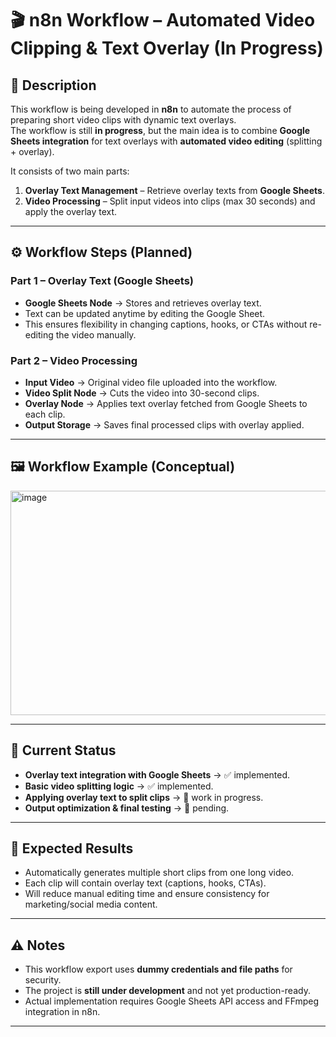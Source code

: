 # 🎬 n8n Workflow – Automated Video Clipping & Text Overlay (In Progress)

## 📝 Description
This workflow is being developed in **n8n** to automate the process of preparing short video clips with dynamic text overlays.  
The workflow is still **in progress**, but the main idea is to combine **Google Sheets integration** for text overlays with **automated video editing** (splitting + overlay).  

It consists of two main parts:

1. **Overlay Text Management** – Retrieve overlay texts from **Google Sheets**.  
2. **Video Processing** – Split input videos into clips (max 30 seconds) and apply the overlay text.  

---

## ⚙️ Workflow Steps (Planned)

### Part 1 – Overlay Text (Google Sheets)
- **Google Sheets Node** → Stores and retrieves overlay text.  
- Text can be updated anytime by editing the Google Sheet.  
- This ensures flexibility in changing captions, hooks, or CTAs without re-editing the video manually.  

### Part 2 – Video Processing
- **Input Video** → Original video file uploaded into the workflow.  
- **Video Split Node** → Cuts the video into 30-second clips.  
- **Overlay Node** → Applies text overlay fetched from Google Sheets to each clip.  
- **Output Storage** → Saves final processed clips with overlay applied.  

---

## 🖼️ Workflow Example (Conceptual)
<img width="2066" height="359" alt="image" src="https://github.com/user-attachments/assets/b6930271-7751-450b-905d-89ad0fb1d3e0" />


---

## 🚀 Current Status
- **Overlay text integration with Google Sheets** → ✅ implemented.  
- **Basic video splitting logic** → ✅ implemented.  
- **Applying overlay text to split clips** → 🚧 work in progress.  
- **Output optimization & final testing** → 🚧 pending.  

---

## 🎯 Expected Results
- Automatically generates multiple short clips from one long video.  
- Each clip will contain overlay text (captions, hooks, CTAs).  
- Will reduce manual editing time and ensure consistency for marketing/social media content.  

---

## ⚠️ Notes
- This workflow export uses **dummy credentials and file paths** for security.  
- The project is **still under development** and not yet production-ready.  
- Actual implementation requires Google Sheets API access and FFmpeg integration in n8n.  

---
